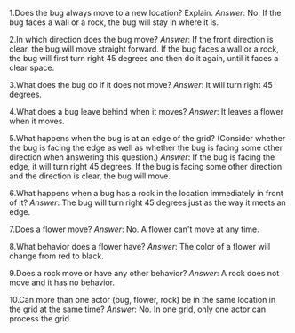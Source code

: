 1.Does the bug always move to a new location? Explain.
*Answer*: No. If the bug faces a wall or a rock, the bug will stay in where it is.

2.In which direction does the bug move?
*Answer*: If the front direction is clear, the bug will move straight forward. If the bug faces a wall or a rock, the bug will first turn right 45 degrees and then do it again, until it faces a clear space.

3.What does the bug do if it does not move?
*Answer*: It will turn right 45 degrees.

4.What does a bug leave behind when it moves?
*Answer*: It leaves a flower when it moves.

5.What happens when the bug is at an edge of the grid?   (Consider whether the bug is facing the edge as well as whether the bug is facing some other direction when answering this question.)
*Answer*: If the bug is facing the edge, it will turn right 45 degrees. If the bug is facing some other direction and the direction is clear, the bug will move.

6.What happens when a bug has a rock in the location immediately in front of it?
*Answer*: The bug will turn right 45 degrees just as the way it meets an edge.

7.Does a flower move?
*Answer*: No. A flower can't move at any time.

8.What behavior does a flower have?
*Answer*: The color of a flower will change from red to black.

9.Does a rock move or have any other behavior?
*Answer*: A rock does not move and it has no behavior.

10.Can more than one actor (bug, flower, rock) be in the same location in the grid at the same time?
*Answer*: No. In one grid, only one actor can process the grid.
